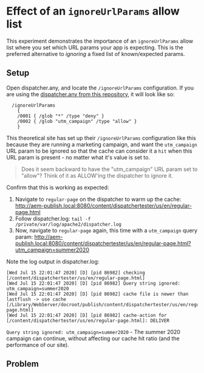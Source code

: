# Effect of an `ignoreUrlParams` allow list

This experiment demonstrates the importance of an `ignoreUrlParams` allow list where you set which URL params your app is expecting. This is the preferred alternative to _ignoring_ a fixed list of known/expected params.

## Setup

Open dispatcher.any, and locate the `/ignoreUrlParams` configuration. If you are using the [dispatcher.any from this repository](../../dispatcher-config-basic/private/etc/apache2/conf/dispatcher.any), it will look like so:

```
  /ignoreUrlParams
    {
    /0001 { /glob "*" /type "deny" }
    /0002 { /glob "utm_campaign" /type "allow" }
    }
```

This theoretical site has set up their `/ignoreUrlParams` configuration like this because they are running a marketing campaign, and want the `utm_campaign` URL param to be ignored so that the cache can consider it a `hit` when this URL param is present - no matter what it's value is set to.

> Does it seem backward to have the "utm_campaign" URL param set to "allow"? Think of it as ALLOW'ing the dispatcher to ignore it.

Confirm that this is working as expected:

1. Navigate to `regular-page` on the dispatcher to warm up the cache: http://aem-publish.local:8080/content/dispatchertester/us/en/regular-page.html
1. Follow dispatcher.log: `tail -f /private/var/log/apache2/dispatcher.log`
1. Now, navigate to `regular-page` again, this time with a `utm_campaign` query param: http://aem-publish.local:8080/content/dispatchertester/us/en/regular-page.html?utm_campaign=summer2020

Note the log output in dispatcher.log:

```
[Wed Jul 15 22:01:47 2020] [D] [pid 86982] checking [/content/dispatchertester/us/en/regular-page.html]
[Wed Jul 15 22:01:47 2020] [D] [pid 86982] Query string ignored: utm_campaign=summer2020
[Wed Jul 15 22:01:47 2020] [D] [pid 86982] cache file is newer than lastflush -> use cache [/Library/WebServer/docroot/publish/content/dispatchertester/us/en/regular-page.html]
[Wed Jul 15 22:01:47 2020] [D] [pid 86982] cache-action for [/content/dispatchertester/us/en/regular-page.html]: DELIVER
```

`Query string ignored: utm_campaign=summer2020` - The summer 2020 campaign can continue, without affecting our cache hit ratio (and the performance of our site).

## Problem

